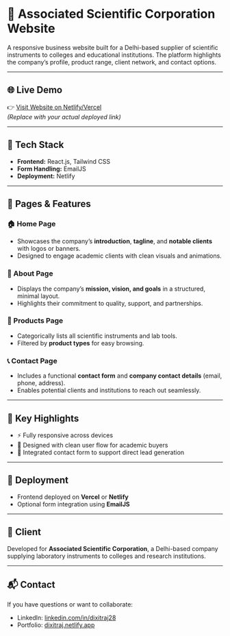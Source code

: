 # 🔬 Associated Scientific Corporation Website

A responsive business website built for a Delhi-based supplier of scientific instruments to colleges and educational institutions. The platform highlights the company’s profile, product range, client network, and contact options.

---

## 🌐 Live Demo

👉 [Visit Website on Netlify/Vercel](https://your-project-url.vercel.app)  
*(Replace with your actual deployed link)*

---

## 🧰 Tech Stack

- **Frontend:** React.js, Tailwind CSS
- **Form Handling:** EmailJS
- **Deployment:** Netlify 

---

## 🧩 Pages & Features

### 🏠 Home Page
- Showcases the company’s **introduction**, **tagline**, and **notable clients** with logos or banners.
- Designed to engage academic clients with clean visuals and animations.

### 📖 About Page
- Displays the company’s **mission, vision, and goals** in a structured, minimal layout.
- Highlights their commitment to quality, support, and partnerships.

### 🧪 Products Page
- Categorically lists all scientific instruments and lab tools.
- Filtered by **product types** for easy browsing.

### 📞 Contact Page
- Includes a functional **contact form** and **company contact details** (email, phone, address).
- Enables potential clients and institutions to reach out seamlessly.

---

## 📌 Key Highlights

- ⚡ Fully responsive across devices
- 🎯 Designed with clean user flow for academic buyers
- 🔗 Integrated contact form to support direct lead generation

---

## 🚀 Deployment

- Frontend deployed on **Vercel** or **Netlify**
- Optional form integration using **EmailJS** 

---

## 🤝 Client

Developed for **Associated Scientific Corporation**, a Delhi-based company supplying laboratory instruments to colleges and research institutions.

---

## 📬 Contact

If you have questions or want to collaborate:

- LinkedIn: [linkedin.com/in/dixitraj28](https://linkedin.com/in/dixitraj28)
- Portfolio: [dixitraj.netlify.app](https://dixitraj.netlify.app)


